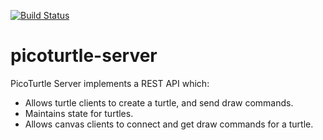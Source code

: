 [![Build Status](https://travis-ci.org/abhishekmishra/picoturtle-server.svg?branch=master)](https://travis-ci.org/abhishekmishra/picoturtle-server)

# picoturtle-server

PicoTurtle Server implements a REST API which:
- Allows turtle clients to create a turtle, and send draw commands.
- Maintains state for turtles.
- Allows canvas clients to connect and get draw commands for a turtle.
